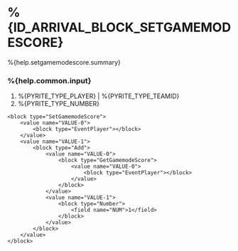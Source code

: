 # %{ID_ARRIVAL_BLOCK_SETGAMEMODESCORE}

%{help.setgamemodescore.summary}

### %{help.common.input}

1. %{PYRITE_TYPE_PLAYER} | %{PYRITE_TYPE_TEAMID}
2. %{PYRITE_TYPE_NUMBER}

```
<block type="SetGamemodeScore">
    <value name="VALUE-0">
        <block type="EventPlayer"></block>
    </value>
    <value name="VALUE-1">
        <block type="Add">
            <value name="VALUE-0">
                <block type="GetGamemodeScore">
                    <value name="VALUE-0">
                        <block type="EventPlayer"></block>
                    </value>
                </block>
            </value>
            <value name="VALUE-1">
                <block type="Number">
                    <field name="NUM">1</field>
                </block>
            </value>
        </block>
    </value>
</block>
```
